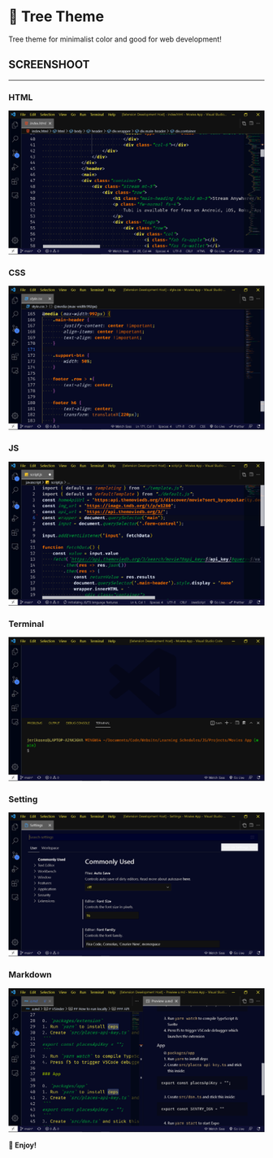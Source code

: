 # 🌲 Tree Theme
Tree theme for minimalist color and good for web development!

## SCREENSHOOT
---
### HTML
![ScreenShoot](./images/html.png)

### CSS
![ScreenShoot](./images/css.png)

### JS
![ScreenShoot](./images/js.png)

### Terminal
![ScreenShoot](./images/terminal.png)

### Setting
![ScreenShoot](./images/settings.png)

### Markdown
![ScreenShoot](./images/markdown.png)

**🚀 Enjoy!**
